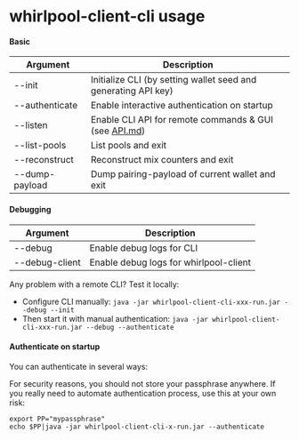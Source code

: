 # whirlpool-client-cli usage

#### Basic

| Argument | Description |
| ---------|------------ |
| --init | Initialize CLI (by setting wallet seed and generating API key) |
| --authenticate | Enable interactive authentication on startup |
| --listen | Enable CLI API for remote commands & GUI (see [API.md](API.md))|
| --list-pools | List pools and exit|
| --reconstruct | Reconstruct mix counters and exit |
| --dump-payload | Dump pairing-payload of current wallet and exit |


#### Debugging

| Argument | Description |
| -----------------|-------------- |
| --debug | Enable debug logs for CLI |
| --debug-client | Enable debug logs for whirlpool-client |

Any problem with a remote CLI? Test it locally:
- Configure CLI manually: ```java -jar whirlpool-client-cli-xxx-run.jar --debug --init```
- Then start it with manual authentication: ```java -jar whirlpool-client-cli-xxx-run.jar --debug --authenticate```


#### Authenticate on startup
You can authenticate in several ways:

For security reasons, you should not store your passphrase anywhere. If you really need to automate authentication process, use this at your own risk:
```
export PP="mypassphrase"
echo $PP|java -jar whirlpool-client-cli-x-run.jar --authenticate
```
